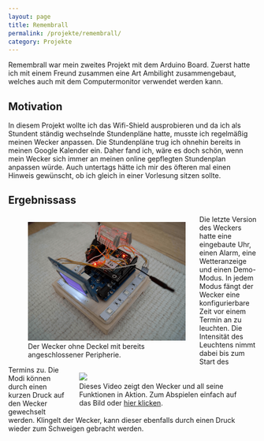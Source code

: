 ```yaml
---
layout: page
title: Remembrall
permalink: /projekte/remembrall/
category: Projekte
---
```


Remembrall war mein zweites Projekt mit dem Arduino Board. Zuerst hatte ich mit einem Freund zusammen eine Art Ambilight zusammengebaut, welches auch mit dem Computermonitor verwendet werden kann.

## Motivation

In diesem Projekt wollte ich das Wifi-Shield ausprobieren und da ich als Stundent ständig wechselnde Stundenpläne hatte, musste ich regelmäßig meinen Wecker anpassen. Die Stundenpläne trug ich ohnehin bereits in meinen Google Kalender ein. Daher fand ich, wäre es doch schön, wenn mein Wecker sich immer an meinen online gepflegten Stundenplan anpassen würde. Auch untertags hätte ich mir des öfteren mal einen Hinweis gewünscht, ob ich gleich in einer Vorlesung sitzen sollte.

## Ergebnissass

<figure style="max-width:320px;float:left;margin-right:2em">
<img alt="Geöffneter Wecker" src="/img/wifi-alarm-clock/wifi-alarm-clock1.png" />
<figcaption>Der Wecker ohne Deckel mit bereits angeschlossener Peripherie.</figcaption>
</figure>

<figure style="max-width:320px;float:right;margin-left:2em">
<a alt="Video mit Funktionsübersicht" href="https://www.youtube.com/watch?v=iJd8Pvlnlzw"><img src="https://img.youtube.com/vi/iJd8Pvlnlzw/0.jpg" /></a>
<figcaption>Dieses Video zeigt den Wecker und all seine Funktionen in Aktion. Zum Abspielen einfach auf das Bild oder <a href="https://www.youtube.com/watch?v=iJd8Pvlnlzw">hier klicken</a>.</figcaption>
</figure>

Die letzte Version des Weckers hatte eine eingebaute Uhr, einen Alarm, eine Wetteranzeige und einen Demo-Modus. In jedem Modus fängt der Wecker eine konfigurierbare Zeit vor einem Termin an zu leuchten. Die Intensität des Leuchtens nimmt dabei bis zum Start des Termins zu. Die Modi können durch einen kurzen Druck auf den Wecker gewechselt werden. Klingelt der Wecker, kann dieser ebenfalls durch einen Druck wieder zum Schweigen gebracht werden.
